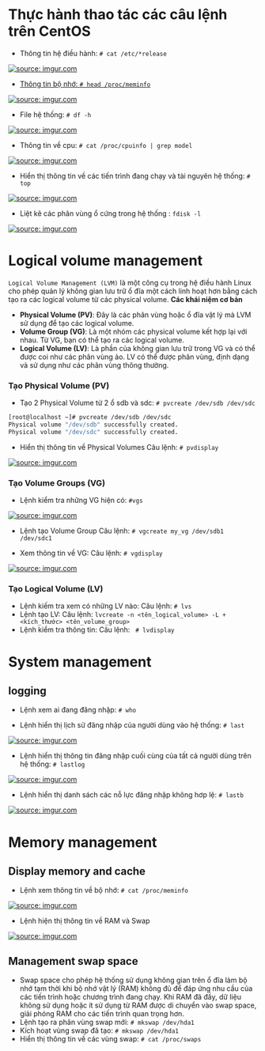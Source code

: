 # Thực hành thao tác các câu lệnh trên CentOS
- Thông tin hệ điều hành: `# cat /etc/*release`

<a href="https://imgur.com/GX5G06D"><img src="https://i.imgur.com/GX5G06D.png" title="source: imgur.com" />
- Thông tin bộ nhớ: `# head /proc/meminfo`

<a href="https://imgur.com/AUcWX2R"><img src="https://i.imgur.com/AUcWX2R.png" title="source: imgur.com" /></a>
- File hệ thống: `# df -h`

<a href="https://imgur.com/jPItDA8"><img src="https://i.imgur.com/jPItDA8.png" title="source: imgur.com" /></a>
- Thông tin về cpu: `# cat /proc/cpuinfo | grep model`

<a href="https://imgur.com/wh2gaeB"><img src="https://i.imgur.com/wh2gaeB.png" title="source: imgur.com" /></a>
- Hiển thị thông tin về các tiến trình đang chạy và tài nguyên hệ thống: `# top`

<a href="https://imgur.com/85ggiyr"><img src="https://i.imgur.com/85ggiyr.png" title="source: imgur.com" /></a>
- Liệt kê các phân vùng ổ cứng trong hệ thống : `fdisk -l`

<a href="https://imgur.com/bU1QGnK"><img src="https://i.imgur.com/bU1QGnK.png" title="source: imgur.com" /></a>

# Logical volume management
`Logical Volume Management (LVM)` là một công cụ trong hệ điều hành Linux cho phép quản lý không gian lưu trữ ổ đĩa một cách linh hoạt hơn bằng cách tạo ra các logical volume từ các physical volume.
**Các khái niệm cơ bản**
- **Physical Volume (PV)**: Đây là các phân vùng hoặc ổ đĩa vật lý mà LVM sử dụng để tạo các logical volume.
- **Volume Group (VG)**: Là một nhóm các physical volume kết hợp lại với nhau. Từ VG, bạn có thể tạo ra các logical volume.
- **Logical Volume (LV)**: Là phần của không gian lưu trữ trong VG và có thể được coi như các phân vùng ảo. LV có thể được phân vùng, định dạng và sử dụng như các phân vùng thông thường.
### Tạo Physical Volume (PV)
- Tạo 2 Physical Volume từ 2 ổ sdb và sdc: `# pvcreate /dev/sdb /dev/sdc`
```sh
[root@localhost ~]# pvcreate /dev/sdb /dev/sdc
Physical volume "/dev/sdb" successfully created.
Physical volume "/dev/sdc" successfully created.
```
- Hiển thị thông tin về Physical Volumes
Câu lệnh: `# pvdisplay`

<a href="https://imgur.com/WjcwRat"><img src="https://i.imgur.com/WjcwRat.png" title="source: imgur.com" /></a>
### Tạo Volume Groups (VG)
- Lệnh kiểm tra những VG hiện có: `#vgs`

<a href="https://imgur.com/PJfVdpw"><img src="https://i.imgur.com/PJfVdpw.png" title="source: imgur.com" /></a>
- Lệnh tạo Volume Group
Câu lệnh: `# vgcreate my_vg /dev/sdb1 /dev/sdc1`

- Xem thông tin về VG: 
Câu lệnh: `# vgdisplay`

<a href="https://imgur.com/Yrh5u6b"><img src="https://i.imgur.com/Yrh5u6b.png" title="source: imgur.com" /></a>

### Tạo Logical Volume (LV)
- Lệnh kiếm tra xem có những  LV nào: 
Câu lệnh: `# lvs`
- Lệnh tạo LV:
Câu lệnh: `lvcreate -n <tên_logical_volume> -L +<kích_thước> <tên_volume_group>`
- Lệnh kiểm tra thông tin:
Câu lệnh: ` # lvdisplay`

# System management
## logging
- Lệnh xem ai đang đăng nhập: `# who`

- Lệnh hiển thị lịch sử đăng nhập của người dùng vào hệ thống: `# last`

<a href="https://imgur.com/M1IuZ4m"><img src="https://i.imgur.com/M1IuZ4m.png" title="source: imgur.com" /></a>
- Lệnh hiển thị thông tin đăng nhập cuối cùng của tất cả người dùng trên hệ thống: `# lastlog`

<a href="https://imgur.com/W4pm6Bp"><img src="https://i.imgur.com/W4pm6Bp.png" title="source: imgur.com" /></a>
- Lệnh hiển thị danh sách các nỗ lực đăng nhập không hơp lệ: `# lastb`

<a href="https://imgur.com/6E2hgpw"><img src="https://i.imgur.com/6E2hgpw.png" title="source: imgur.com" /></a>


# Memory management
## Display memory and cache
- Lệnh xem thông tin về bộ nhớ: `# cat /proc/meminfo`

<a href="https://imgur.com/mFBpQol"><img src="https://i.imgur.com/mFBpQol.png" title="source: imgur.com" /></a>
- Lệnh hiện thị thông tin về RAM và Swap

<a href="https://imgur.com/UJBXa00"><img src="https://i.imgur.com/UJBXa00.png" title="source: imgur.com" /></a>

## Management swap space
- Swap space cho phép hệ thống sử dụng không gian trên ổ đĩa làm bộ nhớ tạm thời khi bộ nhớ vật lý (RAM) không đủ để đáp ứng nhu cầu của các tiến trình hoặc chương trình đang chạy. Khi RAM đã đầy, dữ liệu không sử dụng hoặc ít sử dụng từ RAM được di chuyển vào swap space, giải phóng RAM cho các tiến trình quan trọng hơn.
- Lệnh tạo ra phân vùng swap mới: `# mkswap /dev/hda1`
- Kích hoạt vùng swap đã tạo: `# mkswap /dev/hda1`
- Hiển thị thông tin về các vùng swap: `# cat /proc/swaps`